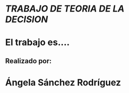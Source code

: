 # *TRABAJO DE TEORIA DE LA DECISION*
# El trabajo es....
## Realizado por:
# Ángela Sánchez Rodríguez
